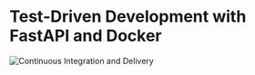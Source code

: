 # Test-Driven Development with FastAPI and Docker

![Continuous Integration and Delivery](https://github.com/dandiggas/fastapi-tdd-docker/workflows/Continuous%20Integration%20and%20Delivery/badge.svg?branch=main)